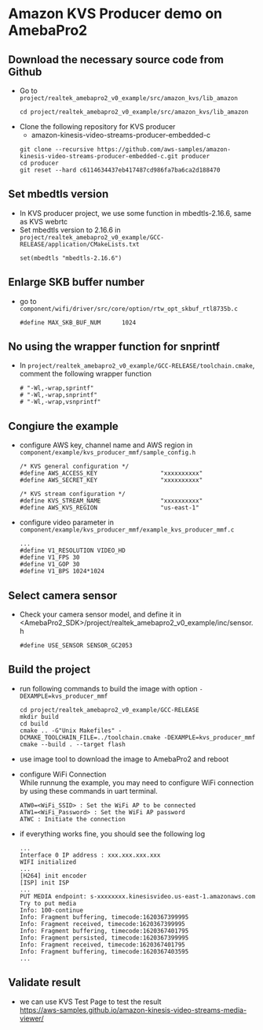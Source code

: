 # Amazon KVS Producer demo on AmebaPro2 #

## Download the necessary source code from Github
- Go to `project/realtek_amebapro2_v0_example/src/amazon_kvs/lib_amazon`
    ```
    cd project/realtek_amebapro2_v0_example/src/amazon_kvs/lib_amazon
    ```
- Clone the following repository for KVS producer
	- amazon-kinesis-video-streams-producer-embedded-c
    ```
    git clone --recursive https://github.com/aws-samples/amazon-kinesis-video-streams-producer-embedded-c.git producer
    cd producer
    git reset --hard c6114634437eb417487cd986fa7ba6ca2d188470
    ```

## Set mbedtls version
- In KVS producer project, we use some function in mbedtls-2.16.6, same as KVS webrtc  
- Set mbedtls version to 2.16.6 in `project/realtek_amebapro2_v0_example/GCC-RELEASE/application/CMakeLists.txt`
    ```
    set(mbedtls "mbedtls-2.16.6")
    ```

## Enlarge SKB buffer number
- go to `component/wifi/driver/src/core/option/rtw_opt_skbuf_rtl8735b.c`  
    ```
    #define MAX_SKB_BUF_NUM      1024
    ```

## No using the wrapper function for snprintf 
- In `project/realtek_amebapro2_v0_example/GCC-RELEASE/toolchain.cmake`, comment the following wrapper function
    ```
    # "-Wl,-wrap,sprintf"
    # "-Wl,-wrap,snprintf"
    # "-Wl,-wrap,vsnprintf"
    ```

## Congiure the example
- configure AWS key, channel name and AWS region in `component/example/kvs_producer_mmf/sample_config.h`
    ```
    /* KVS general configuration */
    #define AWS_ACCESS_KEY                  "xxxxxxxxxx"
    #define AWS_SECRET_KEY                  "xxxxxxxxxx"

    /* KVS stream configuration */
    #define KVS_STREAM_NAME                 "xxxxxxxxxx"
    #define AWS_KVS_REGION                  "us-east-1"
    ```
- configure video parameter in `component/example/kvs_producer_mmf/example_kvs_producer_mmf.c`
    ```
    ...
    #define V1_RESOLUTION VIDEO_HD
    #define V1_FPS 30
    #define V1_GOP 30
    #define V1_BPS 1024*1024
    ```
    
## Select camera sensor

- Check your camera sensor model, and define it in <AmebaPro2_SDK>/project/realtek_amebapro2_v0_example/inc/sensor.h
    ```
    #define USE_SENSOR SENSOR_GC2053
    ```

## Build the project
- run following commands to build the image with option `-DEXAMPLE=kvs_producer_mmf`
    ```
    cd project/realtek_amebapro2_v0_example/GCC-RELEASE
    mkdir build
    cd build
    cmake .. -G"Unix Makefiles" -DCMAKE_TOOLCHAIN_FILE=../toolchain.cmake -DEXAMPLE=kvs_producer_mmf
    cmake --build . --target flash
    ```

- use image tool to download the image to AmebaPro2 and reboot

- configure WiFi Connection  
    While runnung the example, you may need to configure WiFi connection by using these commands in uart terminal.  
    ```
    ATW0=<WiFi_SSID> : Set the WiFi AP to be connected
    ATW1=<WiFi_Password> : Set the WiFi AP password
    ATWC : Initiate the connection
    ```

- if everything works fine, you should see the following log
    ```
    ...
    Interface 0 IP address : xxx.xxx.xxx.xxx
    WIFI initialized
    ...
    [H264] init encoder
    [ISP] init ISP
    ...
    PUT MEDIA endpoint: s-xxxxxxxx.kinesisvideo.us-east-1.amazonaws.com
    Try to put media
    Info: 100-continue
    Info: Fragment buffering, timecode:1620367399995
    Info: Fragment received, timecode:1620367399995
    Info: Fragment buffering, timecode:1620367401795
    Info: Fragment persisted, timecode:1620367399995
    Info: Fragment received, timecode:1620367401795
    Info: Fragment buffering, timecode:1620367403595
    ...
    ```

## Validate result
- we can use KVS Test Page to test the result  
https://aws-samples.github.io/amazon-kinesis-video-streams-media-viewer/  
